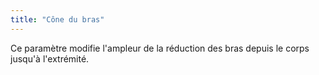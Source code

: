 ```yaml
---
title: "Cône du bras"
---
```


Ce paramètre modifie l'ampleur de la réduction des bras depuis le corps jusqu'à l'extrémité.
